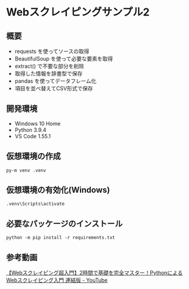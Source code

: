 # Webスクレイピングサンプル2

## 概要
- requests を使ってソースの取得
- BeautifulSoup を使って必要な要素を取得
- extract() で不要な部分を削除
- 取得した情報を辞書型で保存
- pandas を使ってデータフレーム化
- 項目を並べ替えてCSV形式で保存

## 開発環境
- Windows 10 Home
- Python 3.9.4
- VS Code 1.55.1

## 仮想環境の作成
```
py-m venv .venv
```

## 仮想環境の有効化(Windows)
```
.venv\Scripts\activate
```

## 必要なパッケージのインストール
```
python -m pip install -r requirements.txt
```
## 参考動画
[【Webスクレイピング超入門】2時間で基礎を完全マスター！PythonによるWebスクレイピング入門 連結版 - YouTube](https://www.youtube.com/watch?v=VRFfAeW30qE)